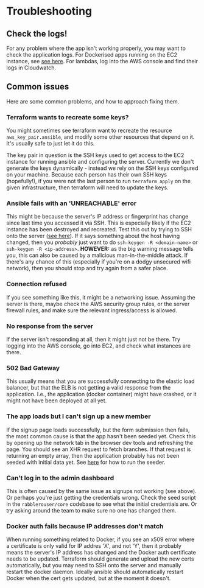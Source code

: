 # Troubleshooting

## Check the logs!

For any problem where the app isn't working properly, you may want to check the application logs. For Dockerised apps
running on the EC2 instance, see [see here](../README.md#reading-the-app-logs). For lambdas, log into the AWS console
and find their logs in Cloudwatch.

## Common issues

Here are some common problems, and how to approach fixing them.

### Terraform wants to recreate some keys?

You might sometimes see terraform want to recreate the resource `aws_key_pair.ansible`, and modify some other resources
that depend on it. It's usually safe to just let it do this.

The key pair in question is the SSH keys used to get access to the EC2 instance for running ansible and configuring the
server. Currently we don't generate the keys dynamically - instead we rely on the SSH keys configured on your machine.
Because each person has their own SSH keys (hopefully!), if you were not the last person to run `terraform apply` on the
given infrastructure, then terraform will need to update the keys.

### Ansible fails with an 'UNREACHABLE' error

This might be because the server's IP address or fingerprint has change since last time you accessed it via SSH. This is
especially likely if the EC2 instance has been destroyed and recreated. Test this out by trying to SSH onto the server
([see here](../README.md#ssh-access)). If it says something about the host having changed, then you *probably* just want
to do `ssh-keygen -R <domain-name>` or `ssh-keygen -R <ip-address>`. **HOWEVER:** as the big warning message tells you,
this can also be caused by a malicious man-in-the-middle attack. If there's any chance of this (especially if you're on
a dodgy unsecured wifi network), then you should stop and try again from a safer place.

### Connection refused

If you see something like this, it might be a networking issue. Assuming the server is there, maybe check the AWS
security group rules, or the server firewall rules, and make sure the relevant ingress/access is allowed.

### No response from the server

If the server isn't responding at all, then it might just not be there. Try logging into the AWS console, go into EC2,
and check what instances are there.

### 502 Bad Gateway

This usually means that you are successfully connecting to the elastic load balancer, but that the ELB is not getting a
valid response from the application. I.e., the application (docker container) might have crashed, or it might not have
been deployed at all yet.

### The app loads but I can't sign up a new member

If the signup page loads successfully, but the form submission then fails, the most common cause is that the app hasn't
been seeded yet. Check this by opening up the network tab in the browser dev tools and refreshing the page. You should
see an XHR request to fetch branches. If that request is returning an empty array, then the application probably has not
been seeded with initial data yet. See [here](./new_environment.md#seed-the-app) for how to run the seeder.

### Can't log in to the admin dashboard

This is often caused by the same issue as signups not working (see above). Or perhaps you're just getting the credentials
wrong. Check the seed script in the `rabblerouser/core` codebase to see what the initial credentials are. Or try asking
around the team to make sure no one has changed them.

### Docker auth fails because IP addresses don't match
When running something related to Docker, if you see an x509 error where a certificate is only valid for IP addres 'X',
and not 'Y', then it probably means the server's IP address has changed and the Docker auth certificate needs to be
updated. Terraform should generate and upload the new certs automatically, but you may need to SSH onto the server and
manually restart the docker daemon. Ideally ansible should automatically restart Docker when the cert gets updated, but
at the moment it doesn't.
